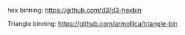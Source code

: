 hex binning: https://github.com/d3/d3-hexbin

Triangle binning: https://github.com/armollica/triangle-bin